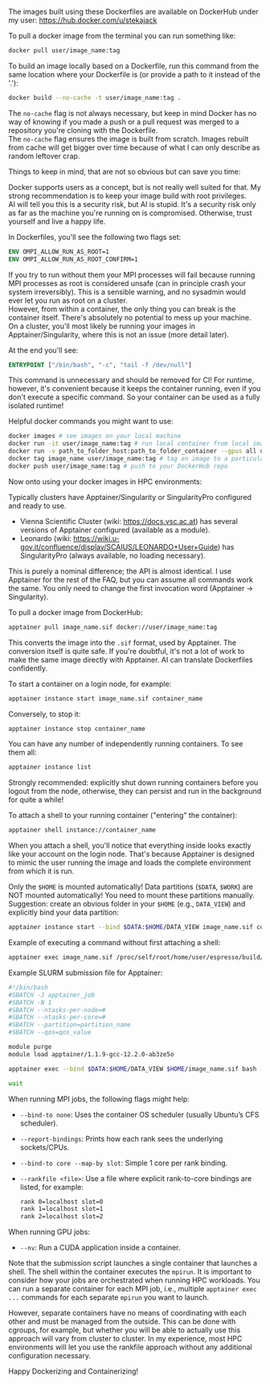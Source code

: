 
The images built using these Dockerfiles are available on DockerHub under my user: https://hub.docker.com/u/stekajack

To pull a docker image from the terminal you can run something like:
```bash
docker pull user/image_name:tag
```

To build an image locally based on a Dockerfile, run this command from the same location where your Dockerfile is (or provide a path to it instead of the '.'):
```bash
docker build --no-cache -t user/image_name:tag .
```

The `no-cache` flag is not always necessary, but keep in mind Docker has no way of knowing if you made a push or a pull request was merged to a repository you're cloning with the Dockerfile.  
The `no-cache` flag ensures the image is built from scratch. Images rebuilt from cache will get bigger over time because of what I can only describe as random leftover crap.

Things to keep in mind, that are not so obvious but can save you time:

Docker supports users as a concept, but is not really well suited for that. My strong recommendation is to keep your image build with root privileges.  
AI will tell you this is a security risk, but AI is stupid. It's a security risk only as far as the machine you're running on is compromised. Otherwise, trust yourself and live a happy life.

In Dockerfiles, you'll see the following two flags set:
```dockerfile
ENV OMPI_ALLOW_RUN_AS_ROOT=1
ENV OMPI_ALLOW_RUN_AS_ROOT_CONFIRM=1
```

If you try to run without them your MPI processes will fail because running MPI processes as root is considered unsafe (can in principle crash your system irreversibly). This is a sensible warning, and no sysadmin would ever let you run as root on a cluster.  
However, from within a container, the only thing you can break is the container itself. There's absolutely no potential to mess up your machine. On a cluster, you'll most likely be running your images in Apptainer/Singularity, where this is not an issue (more detail later).

At the end you'll see:
```dockerfile
ENTRYPOINT ["/bin/bash", "-c", "tail -f /dev/null"]
```
This command is unnecessary and should be removed for CI! For runtime, however, it's convenient because it keeps the container running, even if you don't execute a specific command. So your container can be used as a fully isolated runtime!

Helpful docker commands you might want to use:
```bash
docker images # see images on your local machine
docker run -it user/image_name:tag # run local container from local image
docker run -v path_to_folder_host:path_to_folder_container --gpus all user/image_name:tag # bind a folder in you container to a folder on the host and enable GPU support
docker tag image_name user/image_name:tag # tag an image to a particular user/tag (kinda like creating a repository on GitHub before pushing to it)
docker push user/image_name:tag # push to your DockerHub repo
```

Now onto using your docker images in HPC environments:

Typically clusters have Apptainer/Singularity or SingularityPro configured and ready to use.  
- Vienna Scientific Cluster (wiki: https://docs.vsc.ac.at) has several versions of Apptainer configured (available as a module).  
- Leonardo (wiki: https://wiki.u-gov.it/confluence/display/SCAIUS/LEONARDO+User+Guide) has SingularityPro (always available, no loading necessary).

This is purely a nominal difference; the API is almost identical. I use Apptainer for the rest of the FAQ, but you can assume all commands work the same. You only need to change the first invocation word (Apptainer -> Singularity).

To pull a docker image from DockerHub:
```bash
apptainer pull image_name.sif docker://user/image_name:tag
```

This converts the image into the `.sif` format, used by Apptainer. The conversion itself is quite safe. If you're doubtful, it's not a lot of work to make the same image directly with Apptainer. AI can translate Dockerfiles confidently.

To start a container on a login node, for example:
```bash
apptainer instance start image_name.sif container_name
```
Conversely, to stop it:
```bash
apptainer instance stop container_name
```
You can have any number of independently running containers. To see them all:
```bash
apptainer instance list
```

Strongly recommended: explicitly shut down running containers before you logout from the node, otherwise, they can persist and run in the background for quite a while!

To attach a shell to your running container ("entering" the container):
```bash
apptainer shell instance://container_name
```

When you attach a shell, you'll notice that everything inside looks exactly like your account on the login node. That's because Apptainer is designed to mimic the user running the image and loads the complete environment from which it is run.

Only the `$HOME` is mounted automatically! Data partitions (`$DATA`, `$WORK`) are NOT mounted automatically! You need to mount these partitions manually.  
Suggestion: create an obvious folder in your `$HOME` (e.g., `DATA_VIEW`) and explicitly bind your data partition:
```bash
apptainer instance start --bind $DATA:$HOME/DATA_VIEW image_name.sif container_name
```

Example of executing a command without first attaching a shell:
```bash
apptainer exec image_name.sif /proc/self/root/home/user/espresso/build/pypresso hello.py
```

Example SLURM submission file for Apptainer:
```bash
#!/bin/bash
#SBATCH -J apptainer_job
#SBATCH -N 1
#SBATCH --ntasks-per-node=#
#SBATCH --ntasks-per-core=#
#SBATCH --partition=partition_name
#SBATCH --qos=qos_value

module purge
module load apptainer/1.1.9-gcc-12.2.0-ab3ze5o

apptainer exec --bind $DATA:$HOME/DATA_VIEW $HOME/image_name.sif bash -c 'mpirun -np # $ESPRESSO_PATH/pypresso $HOME/hello.py &> $HOME/DATA_VIEW/output.txt &'

wait
```

When running MPI jobs, the following flags might help:
- `--bind-to none`: Uses the container OS scheduler (usually Ubuntu’s CFS scheduler).
- `--report-bindings`: Prints how each rank sees the underlying sockets/CPUs.
- `--bind-to core --map-by slot`: Simple 1 core per rank binding.
- `--rankfile <file>`: Use a file where explicit rank-to-core bindings are listed, for example:
  
  ```bash
  rank 0=localhost slot=0  
  rank 1=localhost slot=1  
  rank 2=localhost slot=2
  ```
  
When running GPU jobs:
- `--nv`: Run a CUDA application inside a container.

Note that the submission script launches a single container that launches a shell. The shell within the container executes the `mpirun`. It is important to consider how your jobs are orchestrated when running HPC workloads. You can run a separate container for each MPI job, i.e., multiple `apptainer exec ...` commands for each separate `mpirun` you want to launch. 

However, separate containers have no means of coordinating with each other and must be managed from the outside. This can be done with cgroups, for example, but whether you will be able to actually use this approach will vary from cluster to cluster. In my experience, most HPC environments will let you use the rankfile approach without any additional configuration necessary.

Happy Dockerizing and Containerizing!
